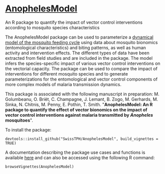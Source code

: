 # [AnophelesModel](https://swisstph.github.io/AnophelesModel/) 
An R package to quantify the impact of vector control interventions according to mosquito species characteristics 

The AnophelesModel package can be used to parameterize a [dynamical model of the mosquito feeding cycle](https://www.tandfonline.com/doi/full/10.1080/17513750701769857) using data about mosquito bionomics (entomological characteristics) and biting patterns, as well as human activity and intervention effects. The different types of data have been extracted from field studies and are included in the package. The model infers the species-specific impact of various vector control interventions on the vectorial capacity. The package can be used to compare the impact of interventions for different mosquito species and to generate parameterizations for the entomological and vector control components of more complex models of malaria transmission dynamics.

This package is associated with the following manuscript in preparation:
M. Golumbeanu, O. Briët, C. Champagne, J. Lemant, B. Zogo, M. Gerhards, M. Sinka, N. Chitnis, M. Penny, E. Pothin, T. Smith. "**AnophelesModel: An R package to quantify the effect of vector bionomics on the impact of vector control interventions against malaria transmitted by *Anopheles* mosquitoes**".

To install the package:
```{r}
devtools::install_github("SwissTPH/AnophelesModel", build_vignettes = TRUE)
```
A documentation describing the package use cases and functions is available [here](https://swisstph.github.io/AnophelesModel/) and can also be accessed using the following R command:
```{r}
browseVignettes(AnophelesModel)
```
